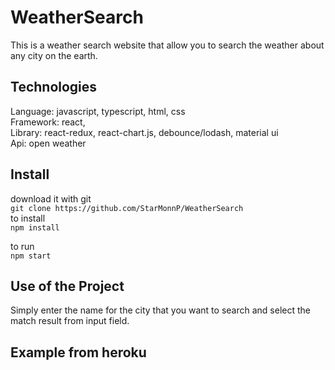 # WeatherSearch
  This is a weather search website that allow you to search the weather about any city on the earth.
## Technologies  
  Language: javascript, typescript, html, css  
  Framework: react,  
  Library: react-redux, react-chart.js, debounce/lodash, material ui  
  Api: open weather  

## Install
  download it with git  
  `git clone https://github.com/StarMonnP/WeatherSearch`  
to install  
`npm install`

to run  
`npm start`



## Use of the Project
  Simply enter the name for the city that you want to search and select the match result from input field.
## Example from heroku

